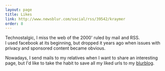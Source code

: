 ```yaml
---
layout: page
title: Likes
link: http://www.newsblur.com/social/rss/39542/kraymer
order: 8
---
```


Technostalgic, I miss the web of the 2000' ruled by mail and RSS.  
I used facebook at its beginning, but dropped it years ago when issues with 
privacy and sponsored content became obvious.

Nowadays, I send mails to my relatives when I want to share an interesting 
page, but I'd like to take the habit to save all my liked urls to my 
[blurblog](http://kraymer.newsblur.com).  



